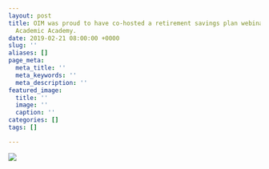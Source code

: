 ```yaml
---
layout: post
title: OIM was proud to have co-hosted a retirement savings plan webinar to the ELITE
  Academic Academy.
date: 2019-02-21 08:00:00 +0000
slug: ''
aliases: []
page_meta:
  meta_title: ''
  meta_keywords: ''
  meta_description: ''
featured_image:
  title: ''
  image: ''
  caption: ''
categories: []
tags: []

---
```

![](https://res.cloudinary.com/oderllc/image/upload/v1554780692/Elite.png)